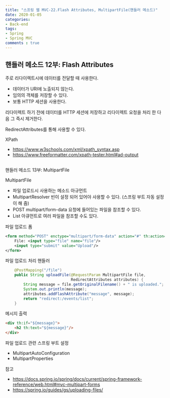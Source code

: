 ```yaml
---  
title: "스프링 웹 MVC-22.Flash Attributes, MultipartFile(핸들러 메소드)"
date: 2020-01-05
categories: 
- Back-end
tags:
- Spring 
- Spring MVC
comments : true
---
```


## 핸들러 메소드 12부: Flash Attributes
주로 리다이렉트시에 데이터를 전달할 때 사용한다.
- 데이터가 URI에 노출되지 않는다.
- 임의의 객체를 저장할 수 있다.
- 보통 HTTP 세션을 사용한다.

리다이렉트 하기 전에 데이터를 HTTP 세션에 저장하고 리다이렉트 요청을 처리 한 다음 그 즉시 제거한다.

RedirectAttributes를 통해 사용할 수 있다.

XPath
- https://www.w3schools.com/xml/xpath_syntax.asp
- https://www.freeformatter.com/xpath-tester.html#ad-output


## 
핸들러 메소드 13부: MultipartFile

MultipartFile
- 파일 업로드시 사용하는 메소드 아규먼트
- MultipartResolver 빈이 설정 되어 있어야 사용할 수 있다. (스프링 부트 자동 설정이 해 줌)
- POST multipart/form-data 요청에 들어있는 파일을 참조할 수 있다.
- List<MultipartFile> 아큐먼트로 여러 파일을 참조할 수도 있다.

파일 업로드 폼
~~~xml
<form method="POST" enctype="multipart/form-data" action="#" th:action="@{/file}">
    File: <input type="file" name="file"/>
    <input type="submit" value="Upload"/>
</form>
~~~

파일 업로드 처리 핸들러
~~~java
    @PostMapping("/file")
    public String uploadFile(@RequestParam MultipartFile file,
                             RedirectAttributes attributes) {
        String message = file.getOriginalFilename() + " is uploaded.";
        System.out.println(message);
        attributes.addFlashAttribute("message", message);
        return "redirect:/events/list";
    }
~~~
메시지 출력
~~~html
<div th:if="${message}">
    <h2 th:text="${message}"/>
</div>
~~~

파일 업로드 관련 스프링 부트 설정
- MultipartAutoConfiguration
- MultipartProperties

참고
- https://docs.spring.io/spring/docs/current/spring-framework-reference/web.html#mvc-multipart-forms
- https://spring.io/guides/gs/uploading-files/
